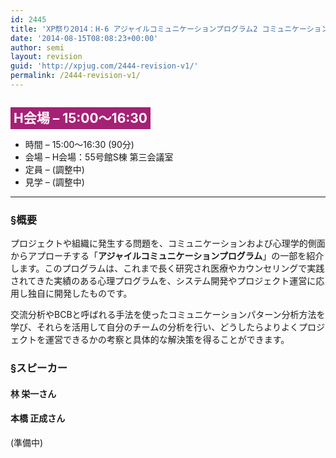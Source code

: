 ```yaml
---
id: 2445
title: 'XP祭り2014：H-6 アジャイルコミュニケーションプログラム2 コミュニケーションの妖怪マップをつくろう！【ワークショップ】'
date: '2014-08-15T08:08:23+00:00'
author: semi
layout: revision
guid: 'http://xpjug.com/2444-revision-v1/'
permalink: /2444-revision-v1/
---
```


## <span style="color:#FFFFFF; background-color:#A52175; padding:5px;">H会場 – 15:00～16:30</span>

- 時間 – 15:00～16:30 (90分)
- 会場 – H会場：55号館S棟 第三会議室
- 定員 – (調整中)
- 見学 – (調整中)

---

### §概要

プロジェクトや組織に発生する問題を、コミュニケーションおよび心理学的側面からアプローチする「**アジャイルコミュニケーションプログラム**」の一部を紹介します。このプログラムは、これまで長く研究され医療やカウンセリングで実践されてきた実績のある心理プログラムを、システム開発やプロジェクト運営に応用し独自に開発したものです。

交流分析やBCBと呼ばれる手法を使ったコミュニケーションパターン分析方法を学び、それらを活用して自分のチームの分析を行い、どうしたらよりよくプロジェクトを運営できるかの考察と具体的な解決策を得ることができます。

### §スピーカー

#### 林 栄一さん

#### 本橋 正成さん

(準備中)